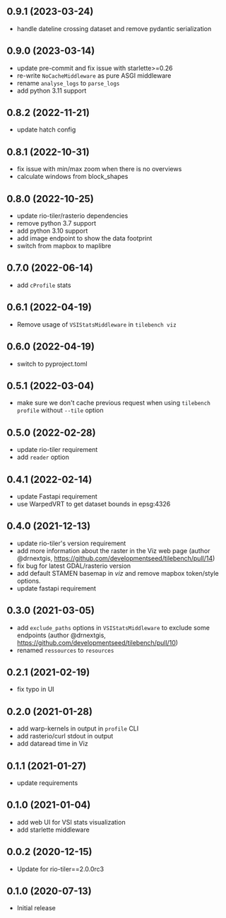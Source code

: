 
## 0.9.1 (2023-03-24)

* handle dateline crossing dataset and remove pydantic serialization

## 0.9.0 (2023-03-14)

* update pre-commit and fix issue with starlette>=0.26
* re-write `NoCacheMiddleware` as pure ASGI middleware
* rename `analyse_logs` to `parse_logs`
* add python 3.11 support

## 0.8.2 (2022-11-21)

* update hatch config

## 0.8.1 (2022-10-31)

* fix issue with min/max zoom when there is no overviews
* calculate windows from block_shapes

## 0.8.0 (2022-10-25)

* update rio-tiler/rasterio dependencies
* remove python 3.7 support
* add python 3.10 support
* add image endpoint to show the data footprint
* switch from mapbox to maplibre

## 0.7.0 (2022-06-14)

* add `cProfile` stats

## 0.6.1 (2022-04-19)

* Remove usage of `VSIStatsMiddleware` in `tilebench viz`

## 0.6.0 (2022-04-19)

* switch to pyproject.toml

## 0.5.1 (2022-03-04)

* make sure we don't cache previous request when using `tilebench profile` without `--tile` option

## 0.5.0 (2022-02-28)

* update rio-tiler requirement
* add `reader` option

## 0.4.1 (2022-02-14)

* update Fastapi requirement
* use WarpedVRT to get dataset bounds in epsg:4326

## 0.4.0 (2021-12-13)

* update rio-tiler's version requirement
* add more information about the raster in the Viz web page (author @drnextgis, https://github.com/developmentseed/tilebench/pull/14)
* fix bug for latest GDAL/rasterio version
* add default STAMEN basemap in *viz* and remove mapbox token/style options.
* update fastapi requirement

## 0.3.0 (2021-03-05)

* add `exclude_paths` options in `VSIStatsMiddleware` to exclude some endpoints (author @drnextgis, https://github.com/developmentseed/tilebench/pull/10)
* renamed `ressources`  to `resources`

## 0.2.1 (2021-02-19)

* fix typo in UI

## 0.2.0 (2021-01-28)

* add warp-kernels in output in `profile` CLI
* add rasterio/curl stdout in output
* add dataread time in Viz

## 0.1.1 (2021-01-27)

* update requirements

## 0.1.0 (2021-01-04)

* add web UI for VSI stats visualization
* add starlette middleware

## 0.0.2 (2020-12-15)

* Update for rio-tiler==2.0.0rc3

## 0.1.0 (2020-07-13)

* Initial release
